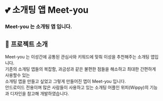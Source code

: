 # :two_hearts: 소개팅 앱 Meet-you

### <p>Meet-you 는 소개팅 앱 입니다.</p>


## 📌 프로젝트 소개

<div>Meet-you 는 이성간에 공통된 관심사와 키워드에 맞춰 이성을 추천해주는 소개팅 앱입니다.</div>
<div>기존의 소개팅 앱들의 복잡함, 과금성과 같은 불편한 점들을 해소하고 최대한 간편하게 사용할수 있는 </div>
<div>소개팅 앱을 만들고 싶었고 그렇게 만들어진 앱이 Meet-you 입니다.</div>
<div>안드로이드 전용이며 많은 사람들이 사용하고 있는 소개팅 어플인 위피(Wippy)의 기능과 디자인을 참고해 개발하였습니다.</div>
